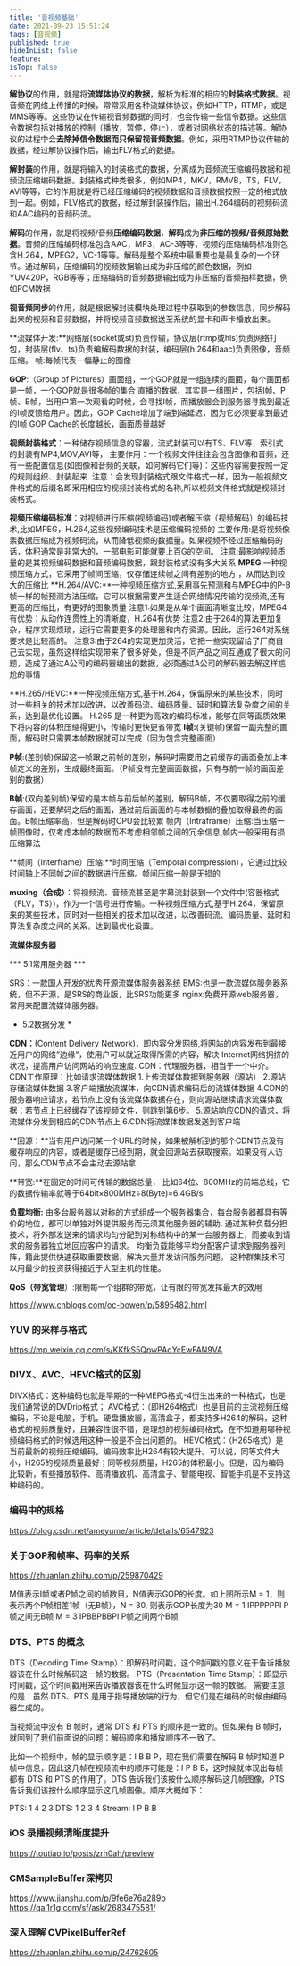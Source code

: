 ```yaml
---
title: '音视频基础'
date: 2021-09-23 15:51:24
tags: [音视频]
published: true
hideInList: false
feature: 
isTop: false
---
```

**解协议**的作用，就是将**流媒体协议的数据**，解析为标准的相应的**封装格式数据**。视音频在网络上传播的时候，常常采用各种流媒体协议，例如HTTP，RTMP，或是MMS等等。这些协议在传输视音频数据的同时，也会传输一些信令数据。这些信令数据包括对播放的控制（播放，暂停，停止），或者对网络状态的描述等。解协议的过程中会**去除掉信令数据而只保留视音频数据**。例如，采用RTMP协议传输的数据，经过解协议操作后，输出FLV格式的数据。

**解封装**的作用，就是将输入的封装格式的数据，分离成为音频流压缩编码数据和视频流压缩编码数据。封装格式种类很多，例如MP4，MKV，RMVB，TS，FLV，AVI等等，它的作用就是将已经压缩编码的视频数据和音频数据按照一定的格式放到一起。例如，FLV格式的数据，经过解封装操作后，输出H.264编码的视频码流和AAC编码的音频码流。

**解码**的作用，就是将视频/音频**压缩编码数据**，**解码**成为**非压缩的视频/音频原始数据**。音频的压缩编码标准包含AAC，MP3，AC-3等等，视频的压缩编码标准则包含H.264，MPEG2，VC-1等等。解码是整个系统中最重要也是最复杂的一个环节。通过解码，压缩编码的视频数据输出成为非压缩的颜色数据，例如YUV420P，RGB等等；压缩编码的音频数据输出成为非压缩的音频抽样数据，例如PCM数据

**视音频同步**的作用，就是根据解封装模块处理过程中获取到的参数信息，同步解码出来的视频和音频数据，并将视频音频数据送至系统的显卡和声卡播放出来。

**流媒体开发:**网络层(socket或st)负责传输，协议层(rtmp或hls)负责网络打包，封装层(flv、ts)负责编解码数据的封装，编码层(h.264和aac)负责图像，音频压缩。
帧:每帧代表一幅静止的图像

**GOP**:（Group of Pictures）画面组，一个GOP就是一组连续的画面，每个画面都是一帧，一个GOP就是很多帧的集合
直播的数据，其实是一组图片，包括I帧、P帧、B帧，当用户第一次观看的时候，会寻找I帧，而播放器会到服务器寻找到最近的I帧反馈给用户。因此，GOP Cache增加了端到端延迟，因为它必须要拿到最近的I帧
GOP Cache的长度越长，画面质量越好

**视频封装格式**：一种储存视频信息的容器，流式封装可以有TS、FLV等，索引式的封装有MP4,MOV,AVI等，
主要作用：一个视频文件往往会包含图像和音频，还有一些配置信息(如图像和音频的关联，如何解码它们等)：这些内容需要按照一定的规则组织、封装起来.
注意：会发现封装格式跟文件格式一样，因为一般视频文件格式的后缀名即采用相应的视频封装格式的名称,所以视频文件格式就是视频封装格式。

**视频压缩编码标准**：对视频进行压缩(视频编码)或者解压缩（视频解码）的编码技术,比如MPEG，H.264,这些视频编码技术是压缩编码视频的
主要作用:是将视频像素数据压缩成为视频码流，从而降低视频的数据量。如果视频不经过压缩编码的话，体积通常是非常大的，一部电影可能就要上百G的空间。
注意:最影响视频质量的是其视频编码数据和音频编码数据，跟封装格式没有多大关系
**MPEG**:一种视频压缩方式，它采用了帧间压缩，仅存储连续帧之间有差别的地方 ，从而达到较大的压缩比
**H.264/AVC:**一种视频压缩方式,采用事先预测和与MPEG中的P-B帧一样的帧预测方法压缩，它可以根据需要产生适合网络情况传输的视频流,还有更高的压缩比，有更好的图象质量
注意1:如果是从单个画面清晰度比较，MPEG4有优势；从动作连贯性上的清晰度，H.264有优势
注意2:由于264的算法更加复杂，程序实现烦琐，运行它需要更多的处理器和内存资源。因此，运行264对系统要求是比较高的。
注意3:由于264的实现更加灵活，它把一些实现留给了厂商自己去实现，虽然这样给实现带来了很多好处，但是不同产品之间互通成了很大的问题，造成了通过A公司的编码器编出的数据，必须通过A公司的解码器去解这样尴尬的事情

**H.265/HEVC:**一种视频压缩方式,基于H.264，保留原来的某些技术，同时对一些相关的技术加以改进，以改善码流、编码质量、延时和算法复杂度之间的关系，达到最优化设置。
H.265 是一种更为高效的编码标准，能够在同等画质效果下将内容的体积压缩得更小，传输时更快更省带宽
**I帧:**(关键帧)保留一副完整的画面，解码时只需要本帧数据就可以完成（因为包含完整画面）

**P帧**:(差别帧)保留这一帧跟之前帧的差别，解码时需要用之前缓存的画面叠加上本帧定义的差别，生成最终画面。（P帧没有完整画面数据，只有与前一帧的画面差别的数据）

**B帧**:(双向差别帧)保留的是本帧与前后帧的差别，解码B帧，不仅要取得之前的缓存画面，还要解码之后的画面，通过前后画面的与本帧数据的叠加取得最终的画面。B帧压缩率高，但是解码时CPU会比较累
帧内（Intraframe）压缩:当压缩一帧图像时，仅考虑本帧的数据而不考虑相邻帧之间的冗余信息,帧内一般采用有损压缩算法

**帧间（Interframe）压缩:**时间压缩（Temporal compression），它通过比较时间轴上不同帧之间的数据进行压缩。帧间压缩一般是无损的

**muxing（合成）**：将视频流、音频流甚至是字幕流封装到一个文件中(容器格式（FLV，TS）)，作为一个信号进行传输。一种视频压缩方式,基于H.264，保留原来的某些技术，同时对一些相关的技术加以改进，以改善码流、编码质量、延时和算法复杂度之间的关系，达到最优化设置。

**流媒体服务器**

*** 5.1常用服务器 ***

SRS：一款国人开发的优秀开源流媒体服务器系统
BMS:也是一款流媒体服务器系统，但不开源，是SRS的商业版，比SRS功能更多
nginx:免费开源web服务器，常用来配置流媒体服务器。
* 5.2数据分发 *

**CDN：**(Content Delivery Network)，即内容分发网络,将网站的内容发布到最接近用户的网络”边缘”，使用户可以就近取得所需的内容，解决 Internet网络拥挤的状况，提高用户访问网站的响应速度.
CDN：代理服务器，相当于一个中介。
CDN工作原理：比如请求流媒体数据
1.上传流媒体数据到服务器（源站）
2.源站存储流媒体数据
3.客户端播放流媒体，向CDN请求编码后的流媒体数据
4.CDN的服务器响应请求，若节点上没有该流媒体数据存在，则向源站继续请求流媒体数据；若节点上已经缓存了该视频文件，则跳到第6步。
5.源站响应CDN的请求，将流媒体分发到相应的CDN节点上
6.CDN将流媒体数据发送到客户端

**回源：**当有用户访问某一个URL的时候，如果被解析到的那个CDN节点没有缓存响应的内容，或者是缓存已经到期，就会回源站去获取搜索。如果没有人访问，那么CDN节点不会主动去源站拿.

**带宽:**在固定的时间可传输的数据总量，
比如64位、800MHz的前端总线，它的数据传输率就等于64bit×800MHz÷8(Byte)=6.4GB/s

**负载均衡:** 由多台服务器以对称的方式组成一个服务器集合，每台服务器都具有等价的地位，都可以单独对外提供服务而无须其他服务器的辅助.
通过某种负载分担技术，将外部发送来的请求均匀分配到对称结构中的某一台服务器上，而接收到请求的服务器独立地回应客户的请求。
均衡负载能够平均分配客户请求到服务器列阵，籍此提供快速获取重要数据，解决大量并发访问服务问题。
这种群集技术可以用最少的投资获得接近于大型主机的性能。

**QoS（带宽管理**）:限制每一个组群的带宽，让有限的带宽发挥最大的效用

https://www.cnblogs.com/oc-bowen/p/5895482.html

###  YUV 的采样与格式
https://mp.weixin.qq.com/s/KKfkS5QpwPAdYcEwFAN9VA

### DIVX、AVC、HEVC格式的区别
DIVX格式：这种编码也就是早期的一种MEPG格式-4衍生出来的一种格式，也是我们通常说的DVDrip格式；
AVC格式：（即H264格式）也是目前的主流视频压缩编码，不论是电脑，手机，硬盘播放器，高清盒子，都支持多H264的解码，这种格式的视频质量好，且兼容性很不错，是理想的视频编码格式，在不知道用哪种视频编码格式的时候选用这种一般是不会出问题的。
HEVC格式：（H265格式）是当前最新的视频压缩编码，编码效率比H264有较大提升。可以说，同等文件大小，H265的视频质量最好；同等视频质量，H265的体积最小。但是，因为编码比较新，有些播放软件、高清播放机、高清盒子、智能电视、智能手机是不支持这种编码的。

### 编码中的规格
https://blog.csdn.net/ameyume/article/details/6547923

### 关于GOP和帧率、码率的关系
https://zhuanlan.zhihu.com/p/259870429

M值表示I帧或者P帧之间的帧数目，N值表示GOP的长度。如上图所示M = 1，则表示两个P帧相差1帧（无B帧），N = 30, 则表示GOP长度为30
M = 1 IPPPPPPI P帧之间无B帧
M = 3 IPBBPBBPI P帧之间两个B帧

### DTS、PTS 的概念
DTS（Decoding Time Stamp）：即解码时间戳，这个时间戳的意义在于告诉播放器该在什么时候解码这一帧的数据。
PTS（Presentation Time Stamp）：即显示时间戳，这个时间戳用来告诉播放器该在什么时候显示这一帧的数据。
需要注意的是：虽然 DTS、PTS 是用于指导播放端的行为，但它们是在编码的时候由编码器生成的。

当视频流中没有 B 帧时，通常 DTS 和 PTS 的顺序是一致的。但如果有 B 帧时，就回到了我们前面说的问题：解码顺序和播放顺序不一致了。

比如一个视频中，帧的显示顺序是：I B B P，现在我们需要在解码 B 帧时知道 P 帧中信息，因此这几帧在视频流中的顺序可能是：I P B B，这时候就体现出每帧都有 DTS 和 PTS 的作用了。DTS 告诉我们该按什么顺序解码这几帧图像，PTS 告诉我们该按什么顺序显示这几帧图像。顺序大概如下：

   PTS: 1 4 2 3
   DTS: 1 2 3 4
Stream: I P B B

### iOS 录播视频清晰度提升
https://toutiao.io/posts/zrh0ah/preview

### CMSampleBuffer深拷贝
https://www.jianshu.com/p/9fe6e76a289b
https://qa.1r1g.com/sf/ask/2683475581/

### 深入理解 CVPixelBufferRef
https://zhuanlan.zhihu.com/p/24762605